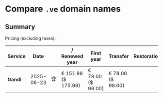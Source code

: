 # Compare `.ve` domain names

## Summary

Pricing (excluding taxes):

| Service | Date |  | / Renewed year | First year | Transfer | Restoration |
|--|--|--|--|--|--|--|
| **Gandi** | 2025-06-23 | 🏆 | € 151.98<br>($ 175.98) | € 78.00<br>($ 98.00) | € 78.00<br>($ 98.00) |  |
